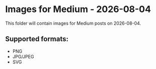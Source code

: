 # Images for Medium - 2026-08-04

This folder will contain images for Medium posts on 2026-08-04.

## Supported formats:
- PNG
- JPG/JPEG
- SVG

